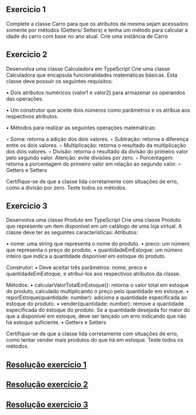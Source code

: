 ## Exercicio 1

Complete a classe Carro para que os atributos da mesma sejam acessados somente por métodos
(Getters/ Setters) e tenha um método para calcular a idade do carro com base no ano atual. Crie uma
instância de Carro

## Exercicio 2
Desenvolva uma classe Calculadora em TypeScript
Crie uma classe Calculadora que encapsula funcionalidades matemáticas básicas. Esta classe deve
possuir os seguintes requisitos:

• Dois atributos numéricos (valor1 e valor2) para armazenar os operandos das operações.

• Um construtor que aceite dois números como parâmetros e os atribua aos respectivos
atributos.

• Métodos para realizar as seguintes operações matemáticas:

◦ Soma: retorna a adição dos dois valores.
◦ Subtração: retorna a diferença entre os dois valores.
◦ Multiplicação: retorna o resultado da multiplicação dos dois valores.
◦ Divisão: retorna o resultado da divisão do primeiro valor pelo segundo valor. Atenção:
evite divisões por zero.
◦ Porcentagem: retorna a porcentagem do primeiro valor em relação ao segundo valor.
◦ Getters e Setters

Certifique-se de que a classe lida corretamente com situações de erro, como a divisão por zero.
Teste todos os métodos.

## Exercicio 3

Desenvolva uma classe Produto em TypeScript
Crie uma classe Produto que represente um item disponível em um catálogo de uma loja virtual. A
classe deve ter as seguintes características:
Atributos:

• nome: uma string que representa o nome do produto.
• preco: um número que representa o preço do produto.
• quantidadeEmEstoque: um número inteiro que indica a quantidade disponível em estoque do
produto.

Construtor:
• Deve aceitar três parâmetros: nome, preco e quantidadeEmEstoque, e atribuí-los aos
respectivos atributos da classe.

Métodos:
• calcularValorTotalEmEstoque(): retorna o valor total em estoque do produto, calculado
multiplicando o preço pelo quantidade em estoque.
• reporEstoque(quantidade: number): adiciona a quantidade especificada ao estoque do
produto.
• vender(quantidade: number): remove a quantidade especificada do estoque do produto. Se a
quantidade desejada for maior do que a disponível em estoque, deve ser lançado um erro
indicando que não há estoque suficiente.
• Getters e Setters

Certifique-se de que a classe lida corretamente com situações de erro, como tentar vender mais
produtos do que há em estoque. Teste todos os métodos.


## [Resolução exercicio 1](./src/Exercicio1.ts)


## [Resolução exercicio 2](./src/Exercicio2.ts)


## [Resolução exercicio 3](./src/Exercicio3.ts)
